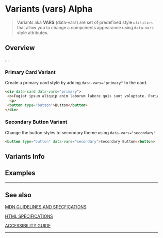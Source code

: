 # Variants (vars) <span role="note" aria-label="status">Alpha</span>

> Variants aka **VARS** (data-vars) are set of predefined style `utilities` that allow you to change a components appearance using `data-vars` style attributes.

## Overview

...
### Primary Card Variant

Create a primary card style by adding `data-vars="primary"` to the card.

```html preview
<div data-card data-vars="primary">
 <p>Fugiat ipsum aliquip enim laborum labore quis sunt voluptate. Pariatur ipsum tempor adipisicing fugiat laborum. Dolore do ad id Lorem ad eiusmod exercitation excepteur et tempor. Nulla aute nisi cupidatat irure sit non culpa tempor Lorem reprehenderit. Sint qui nisi aliquip duis labore duis esse dolore consectetur dolore non adipisicing. Exercitation non id anim cupidatat anim tempor nulla nulla duis sit.
  <p>
 <button type="button">Button</button>
</div>
```

### Secondary Button Variant

Change the button styles to secondary theme using `data-vars="secondary"`

```html preview
<button type="button" data-vars="secondary">Secondary Button</button>

```

## Variants Info

## Examples

----

## See also

[MDN GUIDELINES AND SPECFICATIONS](https: ':_target="_blank"')

[HTML SPECIFICATIONS](https:// ':_target="_blank"')

[ACCESSIBILITY GUIDE](https://, ':_target="_blank"')

----
